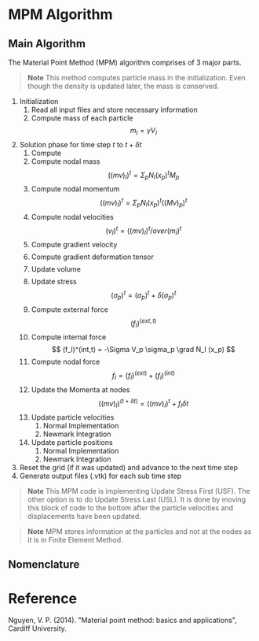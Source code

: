 # MPM Algorithm

## Main Algorithm

The Material Point Method (MPM) algorithm comprises of 3 major parts.

> **Note** This method computes particle mass in the initialization. Even though the density is updated later, the mass is conserved.

1. Initialization
    1. Read all input files and store necessary information
    1. Compute mass of each particle $$ m_I = \gamma V_I $$
1. Solution phase for time step $t$ to $t + \delta t$
    1. Compute 
    1. Compute nodal mass $$ ((mv)_I)^t = \Sigma_p N_I(x_p)^t M_p $$
    1. Compute nodal momentum $$ ((mv)_I)^t = \Sigma_p N_I(x_p)^t ((Mv)_p)^t $$
    1. Compute nodal velocities $$ (v_I)^t = ((mv)_I)^t /over (m_I)^t   $$
    1. Compute gradient velocity $$   $$
    1. Compute gradient deformation tensor $$   $$
    1. Update volume $$   $$
    1. Update stress $$ (\sigma_p)^t = (\sigma_p)^t + \delta (\sigma_p)^t   $$
    1. Compute external force $$ (f_I)^(ext,t)  $$
    1. Compute internal force $$ (f_I)^(int,t) = -\Sigma V_p \sigma_p \grad N_I (x_p) $$
    1. Compute nodal force $$ f_I = (f_I)^(ext) + (f_I)^(int)  $$
    1. Update the Momenta at nodes $$((mv)_I)^(t+\delta t) = ((mv)_I)^t + f_I \delta t$$
    1. Update particle velocities  
        1. Normal Implementation
        1. Newmark Integration
    1. Update particle positions
        1. Normal Implementation
        1. Newmark Integration
1. Reset the grid (if it was updated) and advance to the next time step
1. Generate output files (.vtk) for each sub time step

> **Note** This MPM code is implementing Update Stress First (USF). The other option is to do Update Stress Last (USL). It is done by moving this block of code to the bottom after the particle velocities and displacements have been updated.


> **Note** MPM stores information at the particles and not at the nodes as it is in Finite Element Method.

## Nomenclature

# Reference

Nguyen, V. P. (2014). "Material point method: basics and applications", Cardiff University.
